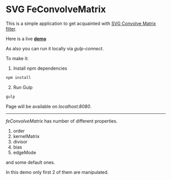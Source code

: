 # SVG FeConvolveMatrix

This is a simple application to get acquainted with [SVG Convolve Matrix filter](https://www.w3.org/TR/SVG/filters.html#feConvolveMatrixElement).

Here is a live **[demo](https://github.com/AlexanderKozhevin/svg-convolution-matrix)**

As also you can run it locally via *gulp-connect*.

To make it:

1. Install npm dependencies
```javascript
npm install
```

2. Run Gulp
```javascript
gulp
```
Page will be available on *localhost:8080*.



---

*feConvolveMatrix* has number of different properties.

1. order
2. kernelMatrix
3. divisor
4. bias
5. edgeMode

and some default ones.

In this demo only first 2 of them are manipulated.
